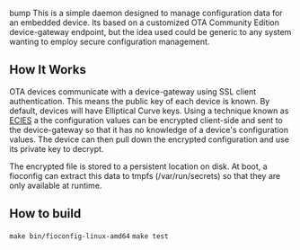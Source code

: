bump
This is a simple daemon designed to manage configuration data for an
embedded device. Its based on a customized OTA Community Edition
device-gateway endpoint, but the idea used could be generic to any
system wanting to employ secure configuration management.

## How It Works

OTA devices communicate with a device-gateway using SSL client
authentication. This means the public key of each device is known. By
default, devices will have Elliptical Curve keys. Using a technique
known as [ECIES](https://cryptopp.com/wiki/Elliptic_Curve_Integrated_Encryption_Scheme)
a the configuration values can be encrypted client-side and sent to
the device-gateway so that it has no knowledge of a device's configuration
values. The device can then pull down the encrypted configuration and
use its private key to decrypt.

The encrypted file is stored to a persistent location on disk. At boot,
a fioconfig can extract this data to tmpfs (/var/run/secrets) so that
they are only available at runtime.


## How to build
`make bin/fioconfig-linux-amd64`
`make test`
